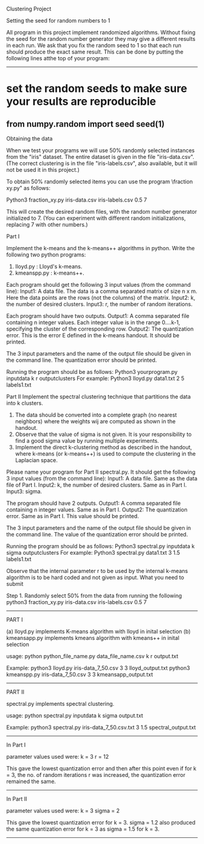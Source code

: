 Clustering Project

Setting the seed for random numbers to 1

All program in this project implement randomized algorithms. Without fixing the seed for the random number generator they may give a different results in each run. We ask that you fix the random seed to 1 so that each run should produce the exact same result. This can be done by putting the following lines atthe top of your program:

--------------------------------------------------
# set the random seeds to make sure your results are reproducible
from numpy.random import seed
seed(1)
--------------------------------------------------

Obtaining the data

When we test your programs we will use 50% randomly selected instances from the "iris" dataset. The
entire dataset is given in the file "iris-data.csv". (The correct clustering is in the file "iris-labels.csv", also
available, but it will not be used it in this project.)

To obtain 50% randomly selected items you can use the program \fraction xy.py" as follows:

Python3 fraction_xy.py iris-data.csv iris-labels.csv 0.5 7

This will create the desired random files, with the random number generator initialized to 7. (You can
experiment with different random initializations, replacing 7 with other numbers.)

Part I

Implement the k-means and the k-means++ algorithms in python. Write the following two python programs:
1. lloyd.py : Lloyd's k-means.
2. kmeanspp.py : k-means++.

Each program should get the following 3 input values (from the command line):
Input1: A data file. The data is a comma separated matrix of size n x m. Here the data points are the rows (not the columns) of the matrix.
Input2: k, the number of desired clusters.
Input3: r, the number of random iterations.

Each program should have two outputs.
Output1: A comma separated file containing n integer values. Each integer value is in the range 0....k-1, specifying the cluster of the corresponding row.
Output2: The quantization error. This is the error E defined in the k-means handout. It should be printed.

The 3 input parameters and the name of the output file should be given in the command line. The quantization error should be printed. 

Running the program should be as follows:
Python3 yourprogram.py inputdata k r outputclusters
For example:
Python3 lloyd.py data1.txt 2 5 labels1.txt


Part II
Implement the spectral clustering technique that partitions the data into k clusters.
1. The data should be converted into a complete graph (no nearest neighbors) where the weights wij are computed as shown in the handout.
2. Observe that the value of sigma is not given. It is your responsibility to find a good sigma value by running
multiple experiments.
3. Implement the direct k-clustering method as described in the handout, where k-means (or k-means++)
is used to compute the clustering in the Laplacian space.

Please name your program for Part II spectral.py. It should get the following 3 input values (from the
command line):
Input1: A data file. Same as the data file of Part I.
Input2: k, the number of desired clusters. Same as in Part I.
Input3: sigma.

The program should have 2 outputs.
Output1: A comma separated file containing n integer values. Same as in Part I.
Output2: The quantization error. Same as in Part I. This value should be printed.

The 3 input parameters and the name of the output file should be given in the command line. The value of the quantization error should be printed. 

Running the program should be as follows:
Python3 spectral.py inputdata k sigma outputclusters
For example:
Python3 spectral.py data1.txt 3 1.5 labels1.txt

Observe that the internal parameter r to be used by the internal k-means algorithm is to be hard coded and
not given as input.
What you need to submit


Step 1. 
Randomly select 50% from the data from running the following
python3 fraction_xy.py iris-data.csv iris-labels.csv 0.5 7

---------------------------------------------------------------------------------------

PART I
 
(a) lloyd.py implements K-means algorithm with lloyd in inital selection
(b) kmeansapp.py implements kmeans algorithm with kmeans++ in inital selection 

usage: python python_file_name.py data_file_name.csv k r output.txt

Example:
python3 lloyd.py iris-data_7_50.csv 3 3 lloyd_output.txt
python3 kmeanspp.py iris-data_7_50.csv 3 3 kmeansapp_output.txt

---------------------------------------------------------------------------------------

PART II

spectral.py implements spectral clustering.

usage: python spectral.py inputdata k sigma output.txt

Example:
python3 spectral.py iris-data_7_50.csv.txt 3 1.5 spectral_output.txt

---------------------------------------------------------------------------------------

In Part I

parameter values used were:
k = 3
r = 12

This gave the lowest quantization error and then after this point even if for k = 3, the no. of random iterations r was increased, the quantization error remained the same.

---------------------------------------------------------------------------------------

In Part II

parameter values used were:
k = 3
sigma = 2

This gave the lowest quantization error for k = 3. 
sigma = 1.2 also produced the same quantization error for k = 3 as sigma = 1.5 for k = 3.

---------------------------------------------------------------------------------------
